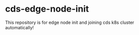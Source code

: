 # cds-edge-node-init
This repository is for edge node init and joining cds k8s cluster automatically!

